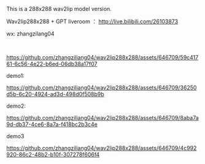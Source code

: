 
This is a 288x288 wav2lip model version.

Wav2lip288x288 + GPT liveroom ：
http://live.bilibili.com/26103873

wx: zhangzilang04 

<br />

https://github.com/zhangziliang04/wav2lip288x288/assets/646709/59c41761-6c56-4e22-b6ed-06db38a17f07

demo1:

https://github.com/zhangziliang04/wav2lip288x288/assets/646709/36250d5b-6c20-4924-ad3d-498d0f508b9b

demo2:

https://github.com/zhangziliang04/wav2lip288x288/assets/646709/8aba7a9d-db37-4ce6-8a7a-f418bc2b3c4e

demo3

https://github.com/zhangziliang04/wav2lip288x288/assets/646709/4c992920-86c2-48b2-b10f-307278f606f4

